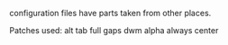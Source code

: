 configuration files have parts taken from other places.

Patches used:
alt tab
full gaps
dwm alpha
always center
